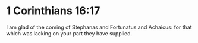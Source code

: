# 1 Corinthians 16:17

I am glad of the coming of Stephanas and Fortunatus and Achaicus: for that which was lacking on your part they have supplied.